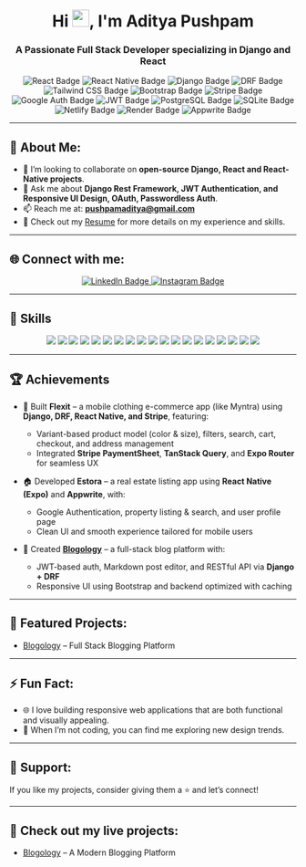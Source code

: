 <h1 align="center">Hi <img src="https://raw.githubusercontent.com/MartinHeinz/MartinHeinz/master/wave.gif" width="30px">, I'm Aditya Pushpam</h1>
<h3 align="center">A Passionate Full Stack Developer specializing in Django and React</h3>

<p align="center">
    <img src="https://img.shields.io/badge/Frontend-React-blue?logo=react&logoColor=white&style=for-the-badge" alt="React Badge">
    <img src="https://img.shields.io/badge/Mobile-React_Native-20232A?logo=react&logoColor=61DAFB&style=for-the-badge" alt="React Native Badge">
    <img src="https://img.shields.io/badge/Backend-Django-092E20?logo=django&logoColor=white&style=for-the-badge" alt="Django Badge">
    <img src="https://img.shields.io/badge/API-DRF-ff1709?logo=django&logoColor=white&style=for-the-badge" alt="DRF Badge">
    <img src="https://img.shields.io/badge/Styling-Tailwind_CSS-38B2AC?logo=tailwind-css&logoColor=white&style=for-the-badge" alt="Tailwind CSS Badge">
    <img src="https://img.shields.io/badge/Styling-Bootstrap-7952B3?logo=bootstrap&logoColor=white&style=for-the-badge" alt="Bootstrap Badge">
    <img src="https://img.shields.io/badge/Payment-Stripe-008CDD?logo=stripe&logoColor=white&style=for-the-badge" alt="Stripe Badge">
    <img src="https://img.shields.io/badge/Auth-Google-white?logo=google&logoColor=red&style=for-the-badge" alt="Google Auth Badge">
    <img src="https://img.shields.io/badge/Auth-JWT-black?logo=jsonwebtokens&logoColor=white&style=for-the-badge" alt="JWT Badge">
    <img src="https://img.shields.io/badge/Database-PostgreSQL-336791?logo=postgresql&logoColor=white&style=for-the-badge" alt="PostgreSQL Badge">
    <img src="https://img.shields.io/badge/Database-SQLite-003B57?logo=sqlite&logoColor=white&style=for-the-badge" alt="SQLite Badge">
    <img src="https://img.shields.io/badge/Deployment-Netlify-00C7B7?logo=netlify&logoColor=white&style=for-the-badge" alt="Netlify Badge">
    <img src="https://img.shields.io/badge/Deployment-Render-46E3B7?logo=render&logoColor=white&style=for-the-badge" alt="Render Badge">
    <img src="https://img.shields.io/badge/Backend_as_a_Service-Appwrite-F02E65?logo=appwrite&logoColor=white&style=for-the-badge" alt="Appwrite Badge">
</p>


---

## 🚀 About Me:
- 👯 I’m looking to collaborate on **open-source Django, React and React-Native projects**.
- 💬 Ask me about **Django Rest Framework, JWT Authentication, and Responsive UI Design, OAuth, Passwordless Auth**.
- 📫 Reach me at: **pushpamaditya@gmail.com**
- 📄 Check out my [Resume](https://drive.google.com/file/d/13L3REqBGxL_FkJEvrNuQsg94bxSMT3R6/view?usp=sharing) for more details on my experience and skills.


---

## 🌐 Connect with me:
<p align="center">
    <a href="https://www.linkedin.com/in/aditya-pushpam-67109b276" target="_blank">
        <img src="https://img.shields.io/badge/LinkedIn-0A66C2?style=for-the-badge&logo=linkedin&logoColor=white" alt="LinkedIn Badge">
    </a>
    <a href="https://www.instagram.com/aditya_p_01" target="_blank">
        <img src="https://img.shields.io/badge/Instagram-E4405F?style=for-the-badge&logo=instagram&logoColor=white" alt="Instagram Badge">
    </a>
</p>

---

## 🚀 Skills

<p align="center">
  <img src="https://img.shields.io/badge/Python-3776AB?style=for-the-badge&logo=python&logoColor=white" />
  <img src="https://img.shields.io/badge/React-20232A?style=for-the-badge&logo=react&logoColor=61DAFB" />
  <img src="https://img.shields.io/badge/React_Native-20232A?style=for-the-badge&logo=react&logoColor=61DAFB" />
  <img src="https://img.shields.io/badge/Expo-000020?style=for-the-badge&logo=expo&logoColor=white" />
  <img src="https://img.shields.io/badge/TypeScript-3178C6?style=for-the-badge&logo=typescript&logoColor=white" />
  <img src="https://img.shields.io/badge/Tailwind_CSS-38B2AC?style=for-the-badge&logo=tailwind-css&logoColor=white" />
  <img src="https://img.shields.io/badge/Django-092E20?style=for-the-badge&logo=django&logoColor=white" />
  <img src="https://img.shields.io/badge/DRF-ff1709?style=for-the-badge&logo=django&logoColor=white" />
  <img src="https://img.shields.io/badge/PostgreSQL-336791?style=for-the-badge&logo=postgresql&logoColor=white" />
  <img src="https://img.shields.io/badge/SQLite-003B57?style=for-the-badge&logo=sqlite&logoColor=white" />
  <img src="https://img.shields.io/badge/Stripe-008CDD?style=for-the-badge&logo=stripe&logoColor=white" />
  <img src="https://img.shields.io/badge/HTML-E34F26?style=for-the-badge&logo=html5&logoColor=white" />
  <img src="https://img.shields.io/badge/CSS-1572B6?style=for-the-badge&logo=css3&logoColor=white" />
  <img src="https://img.shields.io/badge/Bootstrap-7952B3?style=for-the-badge&logo=bootstrap&logoColor=white" />
  <img src="https://img.shields.io/badge/JavaScript-F7DF1E?style=for-the-badge&logo=javascript&logoColor=black" />
  <img src="https://img.shields.io/badge/Rest_API-02569B?style=for-the-badge&logo=postman&logoColor=white" />
  <img src="https://img.shields.io/badge/Git-F05032?style=for-the-badge&logo=git&logoColor=white" />
  <img src="https://img.shields.io/badge/Axios-5A29E4?style=for-the-badge&logo=axios&logoColor=white" />
  <img src="https://img.shields.io/badge/AsyncStorage-9146FF?style=for-the-badge&logo=react&logoColor=white" />
</p>



---

## 🏆 Achievements

- 👕 Built **Flexit** – a mobile clothing e-commerce app (like Myntra) using **Django, DRF, React Native, and Stripe**, featuring:
  - Variant-based product model (color & size), filters, search, cart, checkout, and address management
  - Integrated **Stripe PaymentSheet**, **TanStack Query**, and **Expo Router** for seamless UX

- 🏠 Developed **Estora** – a real estate listing app using **React Native (Expo)** and **Appwrite**, with:
  - Google Authentication, property listing & search, and user profile page
  - Clean UI and smooth experience tailored for mobile users

- 📝 Created **[Blogology](https://blogology.netlify.app)** – a full-stack blog platform with:
  - JWT-based auth, Markdown post editor, and RESTful API via **Django + DRF**
  - Responsive UI using Bootstrap and backend optimized with caching



---

## 📂 Featured Projects:
- [Blogology](https://blogology.netlify.app) – Full Stack Blogging Platform

---

## ⚡ Fun Fact:
- 🌐 I love building responsive web applications that are both functional and visually appealing.
- 🎨 When I’m not coding, you can find me exploring new design trends.

---

## 🌟 Support:
If you like my projects, consider giving them a ⭐ and let’s connect!

---

## 🔗 Check out my live projects:
- [Blogology](https://blogology.netlify.app) – A Modern Blogging Platform 

